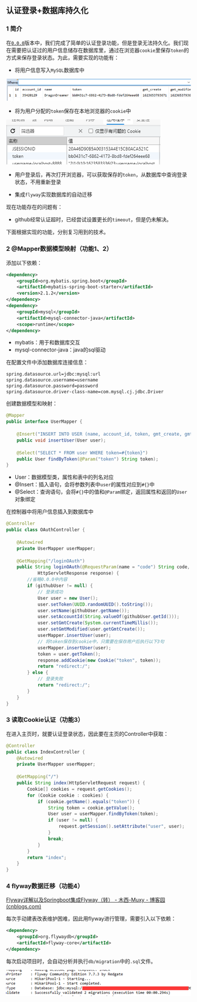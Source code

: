 ## 认证登录+数据库持久化

### 1 简介

在[`0.0.0`]((https://github.com/castleKing1997/community_rc/tree/0.0.0))版本中，我们完成了简单的认证登录功能，但是登录无法持久化。我们现在需要把认证过的用户信息储存在数据库里，通过在浏览器`cookie`里保存`token`的方式来保存登录状态。为此，需要实现的功能有：

- 将用户信息写入`MySQL`数据库中

![image-20210614152308106](typora/README/image-20210614152308106.png)

- 将为用户分配的`token`保存在本地浏览器的`cookie`中

![image-20210614152430256](typora/README/image-20210614152430256.png)

- 用户登录后，再次打开浏览器，可以获取保存的`token`，从数据库中查询登录状态，不用重新登录

- 集成`flyway`实现数据库的自动迁移

现在功能存在的问题有：

- github经常认证超时，已经尝试设置更长的`timeout`，但是仍未解决。

下面根据实现的功能，分别复习用到的技术。

### 2 @Mapper数据模型映射（功能1、2）

添加以下依赖：

```xml
<dependency>
    <groupId>org.mybatis.spring.boot</groupId>
    <artifactId>mybatis-spring-boot-starter</artifactId>
    <version>2.1.2</version>
</dependency>
<dependency>
    <groupId>mysql</groupId>
    <artifactId>mysql-connector-java</artifactId>
    <scope>runtime</scope>
</dependency>
```

- mybatis：用于和数据库交互
- mysql-connector-java：java的sql驱动

在配置文件中添加数据库连接信息：

```
spring.datasource.url=jdbc:mysql:url
spring.datasource.username=username
spring.datasource.password=password
spring.datasource.driver-class-name=com.mysql.cj.jdbc.Driver
```

创建数据模型和映射：

```java
@Mapper
public interface UserMapper {

	@Insert("INSERT INTO USER (name, account_id, token, gmt_create, gmt_modified) values (#{name},#{accountId},#{token},#{gmtCreate},#{gmtModified})")
	public void insertUser(User user);

	@Select("SELECT * FROM user WHERE token=#{token}")
	public User findByToken(@Param("token") String token);
}

```

- User：数据模型类，属性和表中的列名对应
- @Insert：插入语句，会将参数列表中`user`的属性对应到`#{}`中
- @Select：查询语句，会将`#{}`中的值和`@Param`绑定，返回属性和返回的`User`对象绑定

在控制器中将用户信息插入到数据库中

```java
@Controller
public class OAuthController {

	@Autowired
	private UserMapper userMapper;

	@GetMapping("/loginOAuth")
	public String loginOAuth(@RequestParam(name = "code") String code, @RequestParam(name = "state") String state,
			HttpServletResponse response) {
        //省略0.0.0中内容
		if (githubUser != null) {
			// 登录成功
			User user = new User();
			user.setToken(UUID.randomUUID().toString());
			user.setName(githubUser.getName());
			user.setAccountId(String.valueOf(githubUser.getId()));
			user.setGmtCreate(System.currentTimeMillis());
			user.setGmtModified(user.getGmtCreate());
			userMapper.insertUser(user);
            // 将token保存到cookie中，只需要在保存用户后执行以下3句
            userMapper.insertUser(user);
            token = user.getToken();
            response.addCookie(new Cookie("token", token));
			return "redirect:/";
		} else {
			// 登录失败
			return "redirect:/";
		}
	}
}
```

### 3 读取Cookie认证（功能3）

在进入主页时，就要认证登录状态，因此要在主页的Controller中获取：

```java
@Controller
public class IndexController {
	@Autowired
	private UserMapper userMapper;

	@GetMapping("/")
	public String index(HttpServletRequest request) {
		Cookie[] cookies = request.getCookies();
		for (Cookie cookie : cookies) {
			if (cookie.getName().equals("token")) {
				String token = cookie.getValue();
				User user = userMapper.findByToken(token);
				if (user != null) {
					request.getSession().setAttribute("user", user);
				}
				break;
			}
		}
		return "index";
	}
}
```

### 4 flyway数据迁移（功能4）

[Flyway详解以及Springboot集成Flyway（转） - 木西-Muxy - 博客园 (cnblogs.com)](https://www.cnblogs.com/muxi0407/p/11741977.html)

每次手动建表改表维护困难，因此用flyway进行管理，需要引入以下依赖：

```xml
<dependency>
    <groupId>org.flywaydb</groupId>
    <artifactId>flyway-core</artifactId>
</dependency>
```

每次启动项目时，会自动分析并执行`db/migration`中的`.sql`文件。

![image-20210614155054977](typora/README/image-20210614155054977.png)

